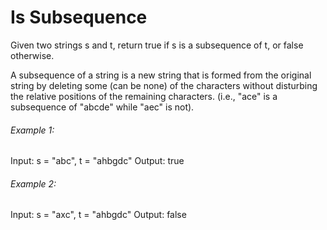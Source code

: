# Is Subsequence

Given two strings s and t, return true if s is a subsequence of t, or false otherwise.

A subsequence of a string is a new string that is formed from the original string by deleting some (can be none) of the characters without disturbing the relative positions of the remaining characters. (i.e., "ace" is a subsequence of "abcde" while "aec" is not).

###### Example 1:

Input: s = "abc", t = "ahbgdc"
Output: true

###### Example 2:

Input: s = "axc", t = "ahbgdc"
Output: false